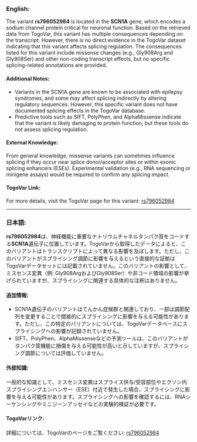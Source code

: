 ### English:
The variant **rs796052984** is located in the **SCN1A** gene, which encodes a sodium channel protein critical for neuronal function. Based on the retrieved data from TogoVar, this variant has multiple consequences depending on the transcript. However, there is no direct evidence in the TogoVar dataset indicating that this variant affects splicing regulation. The consequences listed for this variant include missense changes (e.g., Gly908Arg and Gly908Ser) and other non-coding transcript effects, but no specific splicing-related annotations are provided.

#### Additional Notes:
- Variants in the SCN1A gene are known to be associated with epilepsy syndromes, and some may affect splicing indirectly by altering regulatory sequences. However, this specific variant does not have documented splicing effects in the TogoVar database.
- Predictive tools such as SIFT, PolyPhen, and AlphaMissense indicate that the variant is likely damaging to protein function, but these tools do not assess splicing regulation.

#### External Knowledge:
From general knowledge, missense variants can sometimes influence splicing if they occur near splice donor/acceptor sites or within exonic splicing enhancers (ESEs). Experimental validation (e.g., RNA sequencing or minigene assays) would be required to confirm any splicing impact.

#### TogoVar Link:
For more details, visit the TogoVar page for this variant: [rs796052984](https://togovar.org/variant/rs796052984)

---

### 日本語:
**rs796052984**は、神経機能に重要なナトリウムチャネルタンパク質をコードする**SCN1A**遺伝子に位置しています。TogoVarから取得したデータによると、このバリアントはトランスクリプトによって異なる影響を及ぼします。ただし、このバリアントがスプライシング調節に影響を与えるという直接的な証拠はTogoVarデータセットには記載されていません。このバリアントの影響として、ミスセンス変異（例: Gly908ArgおよびGly908Ser）や非コード領域の影響が挙げられていますが、スプライシングに関連する具体的な注釈はありません。

#### 追加情報:
- SCN1A遺伝子のバリアントはてんかん症候群と関連しており、一部は調節配列を変更することで間接的にスプライシングに影響を与える可能性があります。ただし、この特定のバリアントについては、TogoVarデータベースにスプライシングへの影響が記録されていません。
- SIFT、PolyPhen、AlphaMissenseなどの予測ツールは、このバリアントがタンパク質機能に損傷を与える可能性が高いと示していますが、スプライシング調節については評価していません。

#### 外部知識:
一般的な知識として、ミスセンス変異はスプライス供与/受容部位やエクソン内スプライシングエンハンサー（ESE）付近で発生した場合、スプライシングに影響を与える可能性があります。スプライシングへの影響を確認するには、RNAシーケンシングやミニジーンアッセイなどの実験的検証が必要です。

#### TogoVarリンク:
詳細については、TogoVarのページをご覧ください: [rs796052984](https://togovar.org/variant/rs796052984)